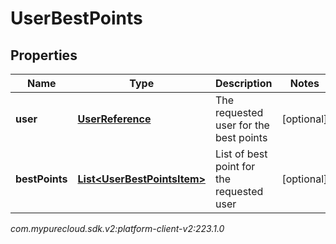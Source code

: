 # UserBestPoints


## Properties

| Name | Type | Description | Notes |
| ------------ | ------------- | ------------- | ------------- |
| **user** | [**UserReference**](UserReference) | The requested user for the best points |  [optional] |
| **bestPoints** | [**List&lt;UserBestPointsItem&gt;**](UserBestPointsItem) | List of best point for the requested user |  [optional] |




_com.mypurecloud.sdk.v2:platform-client-v2:223.1.0_
